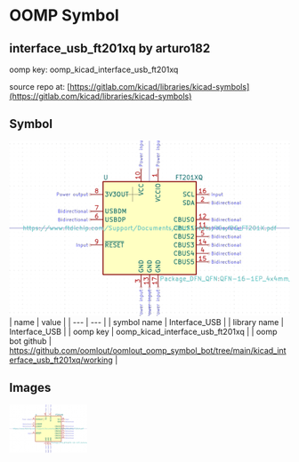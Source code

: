# OOMP Symbol  
## interface_usb_ft201xq  by arturo182  
  
oomp key: oomp_kicad_interface_usb_ft201xq  
  
source repo at: [https://gitlab.com/kicad/libraries/kicad-symbols](https://gitlab.com/kicad/libraries/kicad-symbols)  
## Symbol  
  
[![working.png](working_600.png)](working.png)  
| name | value | 
| --- | --- | 
| symbol name | Interface_USB | 
| library name | Interface_USB | 
| oomp key | oomp_kicad_interface_usb_ft201xq | 
| oomp bot github | https://github.com/oomlout/oomlout_oomp_symbol_bot/tree/main/kicad_interface_usb_ft201xq/working | 
## Images  
  
[![working.png](working_140.png)](working.png)  

